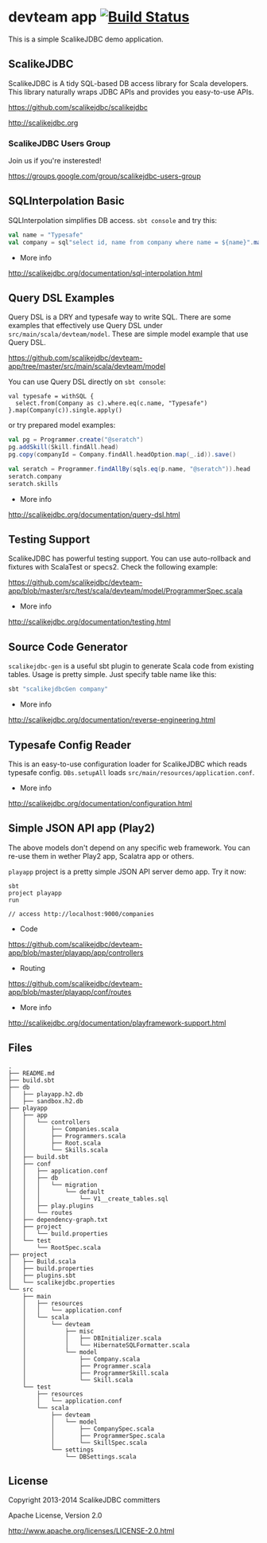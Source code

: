 # devteam app [![Build Status](https://travis-ci.org/scalikejdbc/devteam-app.svg?branch=master)](https://travis-ci.org/scalikejdbc/devteam-app)

This is a simple ScalikeJDBC demo application.

## ScalikeJDBC

ScalikeJDBC is A tidy SQL-based DB access library for Scala developers. This library naturally wraps JDBC APIs and provides you easy-to-use APIs.

https://github.com/scalikejdbc/scalikejdbc

http://scalikejdbc.org

### ScalikeJDBC Users Group

Join us if you're insterested!

https://groups.google.com/group/scalikejdbc-users-group

## SQLInterpolation Basic

SQLInterpolation simplifies DB access. `sbt console` and try this:

```scala
val name = "Typesafe"
val company = sql"select id, name from company where name = ${name}".map(_.toMap).single.apply()
```

- More info

http://scalikejdbc.org/documentation/sql-interpolation.html

## Query DSL Examples

Query DSL is a DRY and typesafe way to write SQL. There are some examples that effectively use Query DSL under `src/main/scala/devteam/model`. These are simple model example that use Query DSL.

https://github.com/scalikejdbc/devteam-app/tree/master/src/main/scala/devteam/model

You can use Query DSL directly on `sbt console`:

```
val typesafe = withSQL {
  select.from(Company as c).where.eq(c.name, "Typesafe")
}.map(Company(c)).single.apply()
```

or try prepared model examples:

```scala
val pg = Programmer.create("@seratch")
pg.addSkill(Skill.findAll.head)
pg.copy(companyId = Company.findAll.headOption.map(_.id)).save()

val seratch = Programmer.findAllBy(sqls.eq(p.name, "@seratch")).head
seratch.company
seratch.skills
```

- More info

http://scalikejdbc.org/documentation/query-dsl.html

## Testing Support

ScalikeJDBC has powerful testing support. You can use auto-rollback and fixtures with ScalaTest or specs2. Check the following example:

https://github.com/scalikejdbc/devteam-app/blob/master/src/test/scala/devteam/model/ProgrammerSpec.scala

- More info

http://scalikejdbc.org/documentation/testing.html

## Source Code Generator

`scalikejdbc-gen` is a useful sbt plugin to generate Scala code from existing tables. Usage is pretty simple. Just specify table name like this:

```scala
sbt "scalikejdbcGen company"
```

- More info

http://scalikejdbc.org/documentation/reverse-engineering.html

## Typesafe Config Reader

This is an easy-to-use configuration loader for ScalikeJDBC which reads typesafe config. `DBs.setupAll` loads `src/main/resources/application.conf`.

- More info

http://scalikejdbc.org/documentation/configuration.html

## Simple JSON API app (Play2)

The above models don't depend on any specific web framework. You can re-use them in wether Play2 app, Scalatra app or others.

`playapp` project is a pretty simple JSON API server demo app. Try it now:

```
sbt
project playapp
run

// access http://localhost:9000/companies
```

- Code

https://github.com/scalikejdbc/devteam-app/blob/master/playapp/app/controllers

- Routing

https://github.com/scalikejdbc/devteam-app/blob/master/playapp/conf/routes

- More info

http://scalikejdbc.org/documentation/playframework-support.html


## Files

```
.
├── README.md
├── build.sbt
├── db
│   ├── playapp.h2.db
│   ├── sandbox.h2.db
├── playapp
│   ├── app
│   │   └── controllers
│   │       ├── Companies.scala
│   │       ├── Programmers.scala
│   │       ├── Root.scala
│   │       └── Skills.scala
│   ├── build.sbt
│   ├── conf
│   │   ├── application.conf
│   │   ├── db
│   │   │   └── migration
│   │   │       └── default
│   │   │           └── V1__create_tables.sql
│   │   ├── play.plugins
│   │   └── routes
│   ├── dependency-graph.txt
│   ├── project
│   │   └── build.properties
│   └── test
│       └── RootSpec.scala
├── project
│   ├── Build.scala
│   ├── build.properties
│   ├── plugins.sbt
│   └── scalikejdbc.properties
└── src
    ├── main
    │   ├── resources
    │   │   └── application.conf
    │   └── scala
    │       └── devteam
    │           ├── misc
    │           │   ├── DBInitializer.scala
    │           │   └── HibernateSQLFormatter.scala
    │           └── model
    │               ├── Company.scala
    │               ├── Programmer.scala
    │               ├── ProgrammerSkill.scala
    │               └── Skill.scala
    └── test
        ├── resources
        │   └── application.conf
        └── scala
            ├── devteam
            │   └── model
            │       ├── CompanySpec.scala
            │       ├── ProgrammerSpec.scala
            │       └── SkillSpec.scala
            └── settings
                └── DBSettings.scala
```

## License

Copyright 2013-2014 ScalikeJDBC committers

Apache License, Version 2.0

http://www.apache.org/licenses/LICENSE-2.0.html

